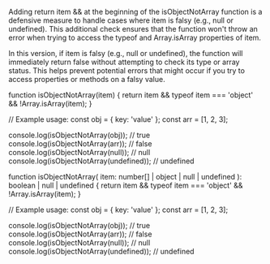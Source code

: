 
Adding return item && at the beginning of the isObjectNotArray function is a defensive measure to handle cases where item is falsy (e.g., null or undefined). This additional check ensures that the function won't throw an error when trying to access the typeof and Array.isArray properties of item.

In this version, if item is falsy (e.g., null or undefined), the function will immediately return false without attempting to check its type or array status. This helps prevent potential errors that might occur if you try to access properties or methods on a falsy value.


function isObjectNotArray(item) {
  return item && typeof item === 'object' && !Array.isArray(item);
}

// Example usage:
const obj = { key: 'value' };
const arr = [1, 2, 3];

console.log(isObjectNotArray(obj)); // true
console.log(isObjectNotArray(arr)); // false
console.log(isObjectNotArray(null)); // null
console.log(isObjectNotArray(undefined)); // undefined



function isObjectNotArray(
  item: number[] | object | null | undefined
): boolean | null | undefined {
  return item && typeof item === 'object' && !Array.isArray(item);
}

// Example usage:
const obj = { key: 'value' };
const arr = [1, 2, 3];

console.log(isObjectNotArray(obj)); // true
console.log(isObjectNotArray(arr)); // false
console.log(isObjectNotArray(null)); // null
console.log(isObjectNotArray(undefined)); // undefined

